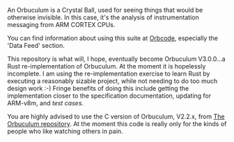 An Orbuculum is a Crystal Ball, used for seeing things that would be otherwise invisible. In this case, it's the analysis of instrumentation messaging from ARM CORTEX CPUs.

You can find information about using this suite at [Orbcode](https://www.orbcode.org), especially the 'Data Feed' section.

This repository is what will, I hope, eventually become Orbuculum V3.0.0...a Rust re-implementation of Orbuculum. At the moment it is hopelessly incomplete. I am using the re-implementation exercise to learn Rust by executing a reasonably sizable project, while not needing to do too much design work :-)  Fringe benefits of doing this include getting the implementation closer to the specification documentation, updating for ARM-v8m, and *test cases*.

You are highly advised to use the C version of Orbuculum, V2.2.x, from [The Orbuculum repository](https://github.org/orbcode/orbuculum). At the moment this code is really only
for the kinds of people who like watching others in pain.

